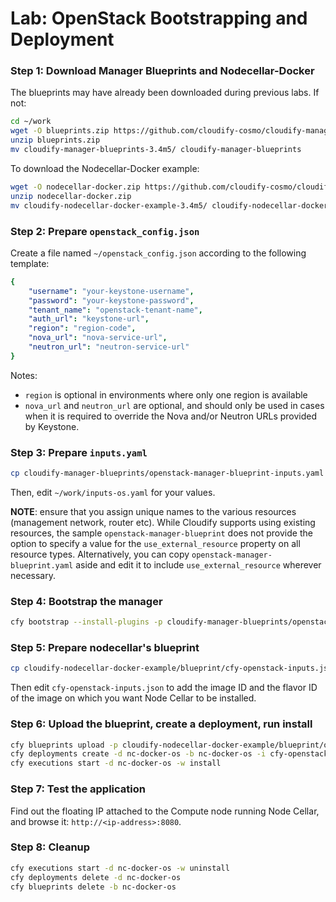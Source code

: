 # Lab: OpenStack Bootstrapping and Deployment

### Step 1: Download Manager Blueprints and Nodecellar-Docker

The blueprints may have already been downloaded during previous labs. If not:

```bash
cd ~/work
wget -O blueprints.zip https://github.com/cloudify-cosmo/cloudify-manager-blueprints/archive/3.4m5.zip
unzip blueprints.zip
mv cloudify-manager-blueprints-3.4m5/ cloudify-manager-blueprints
```

To download the Nodecellar-Docker example:

```bash
wget -O nodecellar-docker.zip https://github.com/cloudify-cosmo/cloudify-nodecellar-docker-example/archive/3.4m5.zip
unzip nodecellar-docker.zip
mv cloudify-nodecellar-docker-example-3.4m5/ cloudify-nodecellar-docker-example
```

### Step 2: Prepare `openstack_config.json`

Create a file named `~/openstack_config.json` according to the following template:

```yaml
{
    "username": "your-keystone-username",
    "password": "your-keystone-password",
    "tenant_name": "openstack-tenant-name",
    "auth_url": "keystone-url",
    "region": "region-code",
    "nova_url": "nova-service-url",
    "neutron_url": "neutron-service-url"
}
```

Notes:

* `region` is optional in environments where only one region is available
* `nova_url` and `neutron_url` are optional, and should only be used in cases when it is required to override the Nova and/or Neutron URLs provided by Keystone.

### Step 3: Prepare `inputs.yaml`

```bash
cp cloudify-manager-blueprints/openstack-manager-blueprint-inputs.yaml inputs-os.yaml
```

Then, edit `~/work/inputs-os.yaml` for your values.

**NOTE**: ensure that you assign unique names to the various resources (management network, router etc). While Cloudify supports using existing resources, the sample `openstack-manager-blueprint` does not provide the option to specify a value for the `use_external_resource` property on all resource types.
Alternatively, you can copy `openstack-manager-blueprint.yaml` aside and edit it to include `use_external_resource` wherever necessary.

### Step 4: Bootstrap the manager

```bash
cfy bootstrap --install-plugins -p cloudify-manager-blueprints/openstack-manager-blueprint.yaml -i inputs-os.yaml
```

### Step 5: Prepare nodecellar's blueprint

```bash
cp cloudify-nodecellar-docker-example/blueprint/cfy-openstack-inputs.json .
```

Then edit `cfy-openstack-inputs.json` to add the image ID and the flavor ID of the image on which you want Node Cellar to be installed.

### Step 6: Upload the blueprint, create a deployment, run install

```bash
cfy blueprints upload -p cloudify-nodecellar-docker-example/blueprint/openstack.yaml -b nc-docker-os
cfy deployments create -d nc-docker-os -b nc-docker-os -i cfy-openstack-inputs.json
cfy executions start -d nc-docker-os -w install
```

### Step 7: Test the application

Find out the floating IP attached to the Compute node running Node Cellar, and browse it: `http://<ip-address>:8080`.


### Step 8: Cleanup

```bash
cfy executions start -d nc-docker-os -w uninstall
cfy deployments delete -d nc-docker-os
cfy blueprints delete -b nc-docker-os
```
